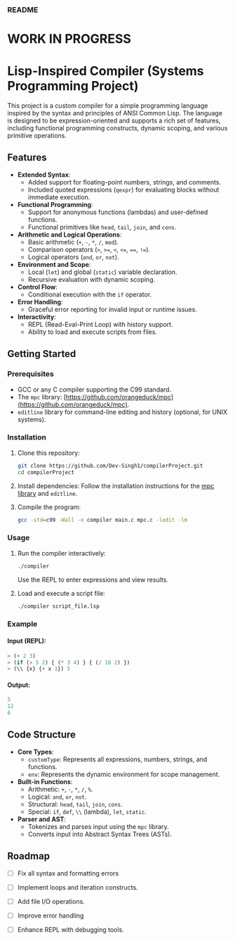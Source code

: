 ### README 

# WORK IN PROGRESS 

# Lisp-Inspired Compiler (Systems Programming Project)

This project is a custom compiler for a simple programming language inspired by the syntax and principles of ANSI Common Lisp. The language is designed to be expression-oriented and supports a rich set of features, including functional programming constructs, dynamic scoping, and various primitive operations.

## Features

- **Extended Syntax**:
  - Added support for floating-point numbers, strings, and comments.
  - Included quoted expressions (`qexpr`) for evaluating blocks without immediate execution.
- **Functional Programming**:
  - Support for anonymous functions (lambdas) and user-defined functions.
  - Functional primitives like `head`, `tail`, `join`, and `cons`.
- **Arithmetic and Logical Operations**:
  - Basic arithmetic (`+`, `-`, `*`, `/`, `mod`).
  - Comparison operators (`>`, `>=`, `<`, `<=`, `==`, `!=`).
  - Logical operators (`and`, `or`, `not`).
- **Environment and Scope**:
  - Local (`let`) and global (`static`) variable declaration.
  - Recursive evaluation with dynamic scoping.
- **Control Flow**:
  - Conditional execution with the `if` operator.
- **Error Handling**:
  - Graceful error reporting for invalid input or runtime issues.
- **Interactivity**:
  - REPL (Read-Eval-Print Loop) with history support.
  - Ability to load and execute scripts from files.

## Getting Started

### Prerequisites

- GCC or any C compiler supporting the C99 standard.
- The `mpc` library: [https://github.com/orangeduck/mpc](https://github.com/orangeduck/mpc).
- `editline` library for command-line editing and history (optional, for UNIX systems).

### Installation

1. Clone this repository:
   ```bash
   git clone https://github.com/Dev-Singh1/compilerProject.git
   cd compilerProject
   ```

2. Install dependencies:
   Follow the installation instructions for the [mpc library](https://github.com/orangeduck/mpc) and `editline`.

3. Compile the program:
   ```bash
   gcc -std=c99 -Wall -o compiler main.c mpc.c -ledit -lm
   ```

### Usage

1. Run the compiler interactively:
   ```bash
   ./compiler
   ```
   Use the REPL to enter expressions and view results.

2. Load and execute a script file:
   ```bash
   ./compiler script_file.lsp
   ```

### Example

#### Input (REPL):
```lisp
> (+ 2 3)
> (if (> 5 2) { (* 3 4) } { (/ 10 2) })
> (\\ {x} {+ x 1}) 5
```

#### Output:
```lisp
5
12
6
```

## Code Structure

- **Core Types**:
  - `customType`: Represents all expressions, numbers, strings, and functions.
  - `env`: Represents the dynamic environment for scope management.
- **Built-in Functions**:
  - Arithmetic: `+`, `-`, `*`, `/`, `%`.
  - Logical: `and`, `or`, `not`.
  - Structural: `head`, `tail`, `join`, `cons`.
  - Special: `if`, `def`, `\\` (lambda), `let`, `static`.
- **Parser and AST**:
  - Tokenizes and parses input using the `mpc` library.
  - Converts input into Abstract Syntax Trees (ASTs).

## Roadmap
- [ ] Fix all syntax and formatting errors 
- [ ] Implement loops and iteration constructs.
- [ ] Add file I/O operations.
- [ ] Improve error handling
- [ ] Enhance REPL with debugging tools.

